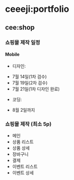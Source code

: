 # ceeeji:portfolio

## cee:shop

### 쇼핑몰 제작 일정

#### Mobile

- 디자인:

* 7월 14일(1차 검수)
* 7월 19일(2차 검수)
* 7월 21일(1차 디자인 완료)

- 코딩:

* 8월 2일까지

### 쇼핑몰 제작 (최소 5p)

- 메인
- 상품 리스트
- 상품 상세
- 장바구니
- 결제
- 이벤트 리스트
- 이벤트 상세
